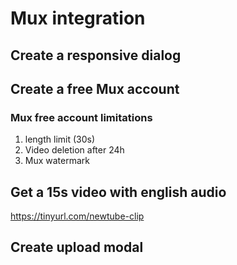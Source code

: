 # Mux integration

## Create a responsive dialog

## Create a free Mux account

### Mux free account limitations

1. length limit (30s)
2. Video deletion after 24h
3. Mux watermark

## Get a 15s video with english audio

https://tinyurl.com/newtube-clip

## Create upload modal
